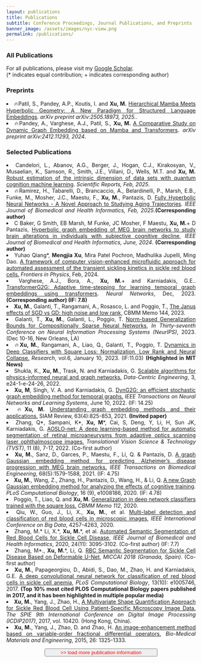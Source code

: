 ```yaml
---
layout: publications
title: Publications
subtitle: Conference Proceedings, Journal Publications, and Preprints
banner_image: /assets/images/nyc-view.png
permalink: /publications/
---
```


<!-- Content here would show up above your list of publications -->

<h3>All Publications</h3>

For all publications, please visit my [Google Scholar](https://scholar.google.com/citations?user=Ok1giekAAAAJ&hl=en).  
(* indicates equal contribution; + indicates corresponding author) 

<h3>Preprints</h3>

<div style="text-align: justify;">
    <li class="publication-item">🔥Patil, S., Pandey, A.P., Koutis, I. and <b>Xu, M.</b> <a href = "https://arxiv.org/abs/2505.18973">Hierarchical Mamba Meets Hyperbolic Geometry: A New Paradigm for Structured Language Embeddings</a>. <em>arXiv preprint arXiv:2505.18973, 2025.</em>.</li>
    <li class="publication-item">🔥Pandey, A., Varghese, A.J., Patil, S., <b>Xu, M.</b> <a href="https://arxiv.org/abs/2412.11293">A Comparative Study on Dynamic Graph Embedding based on Mamba and Transformers</a>. <em>arXiv preprint arXiv:2412.11293, 2024</em>.</li>
</div>  

<h3>Selected Publications</h3>

<div style="text-align: justify;">
    <li class="publication-item"> Candelori, L., Abanov, A.G., Berger, J., Hogan, C.J., Kirakosyan, V., Musaelian, K., Samson, R., Smith, J.E., Villani, D., Wells, M.T. and <b>Xu, M.</b> <a href="https://arxiv.org/abs/2409.12805">Robust estimation of the intrinsic dimension of data sets with quantum cognition machine learning</a>. <em>Scientific Reports, Feb, 2025</em>.</li>
    <li class="publication-item">🔥Ramirez, H., Tabarelli, D., Brancaccio, A., Belardinelli, P., Marsh, E.B., Funke, M., Mosher, J.C., Maestu, F., <b>Xu, M.</b>, Pantazis, D. <a href="#">Fully Hyperbolic Neural Networks - A Novel Approach to Studying Aging Trajectories</a>. <em>IEEE Journal of Biomedical and Health Informatics, Feb, 2025</em>.<b>(Corresponding author)</b></li>
    <li class="publication-item">C Baker, G Smith, EB Marsh, M Funke, JC Mosher, F Maestu, <b>Xu, M.</b>+ D Pantazis, <a href="https://ieeexplore.ieee.org/abstract/document/10564006">Hyperbolic graph embedding of MEG brain networks to study brain alterations in individuals with subjective cognitive decline,</a> <em>IEEE Journal of Biomedical and Health Informatics, June, 2024</em>. <b>(Corresponding author)</b></li>
    <li class="publication-item">Yuhao Qiang*, <b>Mengjia Xu</b>, Mira Patel Pochron, Madhulika Jupelli, Ming Dao. <a href="https://www.frontiersin.org/articles/10.3389/fphy.2024.1331047/full">A framework of computer vision-enhanced microfluidic approach for automated assessment of the transient sickling kinetics in sickle red blood cells.</a> <em>Frontiers in Physics</em>, Feb, 2024.</li>
    <li class="publication-item">Varghese, A.J., Bora, A., <b>Xu, M.</b>+ and Karniadakis, G.E.. <a href="https://pdf.sciencedirectassets.com/271125/1-s2.0-S0893608023X00136/1-s2.0-S0893608023007475/main.pdf">TransformerG2G: Adaptive time-stepping for learning temporal graph embeddings using transformers</a>. <em>Neural Networks</em>, Dec, 2023. <b>(Corresponding author) (IF: 7.8)</b></li>
    <li class="publication-item"><b>Xu, M.</b>, Galanti, T., Rangamani, A., Rosasco, L. and Poggio, T., <a href="https://dspace.mit.edu/handle/1721.1/153227">The Janus effects of SGD vs GD: high noise and low rank,</a> CBMM Memo 144, 2023.</li>
    <li class="publication-item">Galanti, T., <b>Xu, M.</b>, Galanti, L., Poggio, T. <a href="https://openreview.net/forum?id=COPzNA10hZ">Norm-based Generalization Bounds for Compositionally Sparse Neural Networks,</a> <em>In Thirty-seventh Conference on Neural Information Processing Systems (NeurIPS)</em>, 2023. (Dec 10-16, New Orleans, LA)</li>
    <li class="publication-item">🔥<b>Xu, M.</b>, Rangamani, A., Liao, Q., Galanti, T., Poggio, T. <a href="https://spj.science.org/doi/full/10.34133/research.0024">Dynamics in Deep Classifiers with Square Loss: Normalization, Low Rank and Neural Collapse.</a> <em>Research</em>, vol.6, January 10, 2023. (IF:11.03) <b>(Highlighted in MIT News)</b></li>
    <li class="publication-item">Shukla, K., <b>Xu, M.</b>, Trask, N. and Karniadakis, G. <a href="https://www.cambridge.org/core/journals/data-centric-engineering/article/scalable-algorithms-for-physicsinformed-neural-and-graph-networks/D3C3AE6E34E195DF539071BD09ED8583">Scalable algorithms for physics-informed neural and graph networks.</a> <em>Data-Centric Engineering</em>, 3, e24-1-e-24-26, 2022.</li>
    <li class="publication-item"><b>Xu, M</b>, Singh, V. A. and Karniadakis, G. <a href="https://ieeexplore.ieee.org/abstract/document/9793727">DynG2G: an efficient stochastic graph embedding method for temporal graphs.</a> <em>IEEE Transactions on Neural Networks and Learning Systems</em>, June 10, 2022. (IF: 14.25)</li>
    <li class="publication-item">🔥<b>Xu, M.</b> <a href="https://epubs.siam.org/doi/abs/10.1137/20M1386062">Understanding graph embedding methods and their applications.</a> SIAM Review, 63(4):825-853, 2021. <b>(Invited paper)</b></li>
    <li class="publication-item">Zhang, Q*, Sampani, K*, <b>Xu, M</b>*, Cai, S, Deng, Y, Li, H, Sun JK, Karniadakis, G. <a href="https://tvst.arvojournals.org/article.aspx?articleid=2783552">AOSLO-net: A deep learning-based method for automatic segmentation of retinal microaneurysms from adaptive optics scanning laser ophthalmoscope images.</a> <em>Translational Vision Science & Technology (TVST)</em>, 11 (8), 7-17, 2022. (Co-first author)</li>
    <li class="publication-item"><b>Xu, M.</b>, Sanz, D., Garces, P., Maestu, F., Li, Q. & Pantazis, D. <a href="https://ieeexplore.ieee.org/abstract/document/9314203">A graph Gaussian embedding method for predicting Alzheimer’s disease progression with MEG brain networks.</a> <em>IEEE Transactions on Biomedical Engineering</em>, 68(5):1579-1588, 2021. (IF: 4.75)</li>
    <li class="publication-item"><b>Xu, M.</b>, Wang, Z., Zhang, H., Pantazis, D., Wang, H., & Li, Q. <a href="https://journals.plos.org/ploscompbiol/article?id=10.1371/journal.pcbi.1008186">A new Graph Gaussian embedding method for analyzing the effects of cognitive training</a>. <em>PLoS Computational Biology</em>, 16 (9), e1008186, 2020. (IF: 4.78)</li>
    <li class="publication-item">Poggio, T., Liao, Q. and <b>Xu, M.</b> <a href="https://cbmm.mit.edu/sites/default/files/publications/TPR_ver59.pdf">Generalization in deep network classifiers trained with the square loss.</a> <em>CBMM Memo 112</em>, 2020.</li>
    <li class="publication-item">Qiu, W., Guo, J., Li, X., <b>Xu, M.</b>, et al. <a href="https://ieeexplore.ieee.org/abstract/document/9377782">Multi-label detection and classification of red blood cells in microscopic images,</a> <em>IEEE International Conference on Big Data</em>, 4257-4263, 2020.</li>
    <li class="publication-item">Zhang, M.* Li, X.*, <b>Xu, M.</b>*, et al. <a href="https://ieeexplore.ieee.org/abstract/document/9122550">Automated Semantic Segmentation of Red Blood Cells for Sickle Cell Disease,</a> <em>IEEE Journal of Biomedical and Health Informatics</em>, 2020, 24(11): 3095-3102. (Co-first author) (IF: 7.7)</li>
    <li class="publication-item">Zhang, M*., <b>Xu, M.</b>*, Li, Q. <a href="https://link.springer.com/chapter/10.1007/978-3-030-00937-3_79">RBC Semantic Segmentation for Sickle Cell Disease Based on Deformable U-Net,</a> <em>MICCAI 2018 (Granada, Spain)</em>. (Co-first author)</li>
    <li class="publication-item"><b>Xu, M.</b>, Papageorgiou, D., Abidi, S., Dao, M., Zhao, H. and Karniadakis, G.E. <a href="https://journals.plos.org/ploscompbiol/article?id=10.1371/journal.pcbi.1005746">A deep convolutional neural network for classification of red blood cells in sickle cell anemia,</a> <em>PLoS Computational Biology</em>, 13(10): e1005746, 2017. <b>(Top 10% most cited PLOS Computational Biology papers published in 2017, and it has been highlighted in multiple popular media)</b></li>
    <li class="publication-item"><b>Xu, M.</b>, Yang, J., Zhao, H., <a href="https://www.spiedigitallibrary.org/conference-proceedings-of-spie/10420/104203W/A-multivariate-shape-quantification-approach-for-sickle-red-blood-cell/10.1117/12.2281565.short">A Multivariate Shape Quantification Approach for Sickle Red Blood Cell Using Patient-Specific Microscopy Image Data.</a> <em>The SPIE 9th International Conference on Digital Image Processing (ICDIP2017)</em>, 2017, vol. 10420. (Hong Kong, China).</li>
    <li class="publication-item"><b>Xu, M.</b>, Yang, J., Zhao, D. and Zhao, H. <a href="https://content.iospress.com/articles/bio-medical-materials-and-engineering/bme1430">An image-enhancement method based on variable-order fractional differential operators.</a> <em>Bio-Medical Materials and Engineering</em>, 2015, 26: 1325-1333.</li>
</div>

<script>
    function toggleContent() {
        var content = document.getElementById("more-content");
        var button = document.getElementById("toggle-button");
        if (content.style.display === "none") {
            content.style.display = "block";
            button.innerHTML = "Show less";
        } else {
            content.style.display = "none";
            button.innerHTML = ">>load more talk information<<";
        }
    }
</script>
<button id="toggle-button" onclick="toggleContent()" style="color: red; display: block; margin: 0 auto; width: 300px;">>> load more publication information</button>
<!-- <div id="more-content" style="display: none; text-align: justify;">
</div> -->

